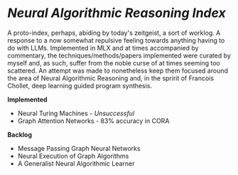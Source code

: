 # *Neural Algorithmic Reasoning Index*

A proto-index, perhaps, abiding by today's zeitgeist, a sort of worklog. A response to a now somewhat repulsive feeling towards
anything having to do with LLMs. Implemented in MLX and at times accompanied by commentary, the techniques/methods/papers implemented
were curated by myself and, as such, suffer from the noble curse of at times seeming too scattered. An attempt was made to nonetheless
keep them focused around the area of Neural Algorithmic Reasoning and, in the spririt of Francois Chollet, deep learning guided program
synthesis.

**Implemented**
- Neural Turing Machines - *Unsuccessful*
- Graph Attention Networks - 83% accuracy in CORA

**Backlog**
- Message Passing Graph Neural Networks
- Neural Execution of Graph Algorithms
- A Generalist Neural Algorithmic Learner

